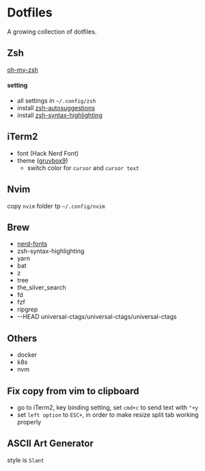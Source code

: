 # Dotfiles

A growing collection of dotfiles.

## Zsh

[oh-my-zsh](https://github.com/ohmyzsh/ohmyzsh)

#### setting

- all settings in `~/.config/zsh`
- install [zsh-autosuggestions](https://github.com/zsh-users/zsh-autosuggestions)
- install [zsh-syntax-highlighting](https://github.com/zsh-users/zsh-syntax-highlighting)

## iTerm2

- font (Hack Nerd Font)
- theme ([gruvbox9](https://github.com/herrbischoff/iterm2-gruvbox))
  - switch color for `cursor` and `cursor text`

## Nvim

copy `nvim` folder tp `~/.config/nvim`

## Brew

- [nerd-fonts](https://github.com/ryanoasis/nerd-fonts#option-4-homebrew-fonts)
- zsh-syntax-highlighting
- yarn
- bat
- z
- tree
- the_silver_search
- fd
- fzf
- ripgrep
- --HEAD universal-ctags/universal-ctags/universal-ctags

## Others

- docker
- k8s
- nvm

## Fix copy from vim to clipboard

- go to iTerm2, key binding setting, set `cmd+c` to send text with `"+y`
- set `left option` to `ESC+`, in order to make resize split tab working properly

## ASCII Art Generator

style is `Slant`
